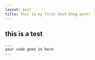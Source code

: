 ```yaml
---
layout: post
title: This is my first test blog post!
---
```


## this is a test

```alias
...
your code goes in here
...
```
